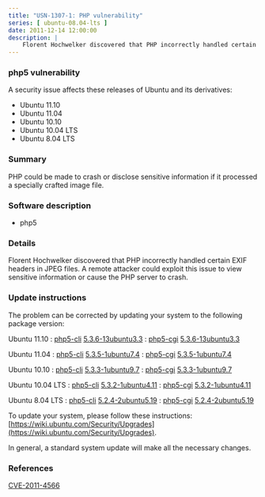 ```yaml
---
title: "USN-1307-1: PHP vulnerability"
series: [ ubuntu-08.04-lts ]
date: 2011-12-14 12:00:00
description: |
    Florent Hochwelker discovered that PHP incorrectly handled certain EXIF headers in JPEG files. A remote attacker could exploit this issue to view sensitive information or cause the PHP server to crash. 
--- 
```

 
### php5 vulnerability

A security issue affects these releases of Ubuntu and its derivatives:

* Ubuntu 11.10
* Ubuntu 11.04
* Ubuntu 10.10
* Ubuntu 10.04 LTS
* Ubuntu 8.04 LTS

### Summary

PHP could be made to crash or disclose sensitive information if it processed a specially crafted image file.

### Software description

* php5 

### Details

Florent Hochwelker discovered that PHP incorrectly handled certain EXIF headers in JPEG files. A remote attacker could exploit this issue to view sensitive information or cause the PHP server to crash. 

### Update instructions

The problem can be corrected by updating your system to the following package version:

Ubuntu 11.10
 : [php5-cli](https://launchpad.net/ubuntu/+source/php5) <span> [5.3.6-13ubuntu3.3](https://launchpad.net/ubuntu/+source/php5/5.3.6-13ubuntu3.3) </span> 
 : [php5-cgi](https://launchpad.net/ubuntu/+source/php5) <span> [5.3.6-13ubuntu3.3](https://launchpad.net/ubuntu/+source/php5/5.3.6-13ubuntu3.3) </span> 

Ubuntu 11.04
 : [php5-cli](https://launchpad.net/ubuntu/+source/php5) <span> [5.3.5-1ubuntu7.4](https://launchpad.net/ubuntu/+source/php5/5.3.5-1ubuntu7.4) </span> 
 : [php5-cgi](https://launchpad.net/ubuntu/+source/php5) <span> [5.3.5-1ubuntu7.4](https://launchpad.net/ubuntu/+source/php5/5.3.5-1ubuntu7.4) </span> 

Ubuntu 10.10
 : [php5-cli](https://launchpad.net/ubuntu/+source/php5) <span> [5.3.3-1ubuntu9.7](https://launchpad.net/ubuntu/+source/php5/5.3.3-1ubuntu9.7) </span> 
 : [php5-cgi](https://launchpad.net/ubuntu/+source/php5) <span> [5.3.3-1ubuntu9.7](https://launchpad.net/ubuntu/+source/php5/5.3.3-1ubuntu9.7) </span> 

Ubuntu 10.04 LTS
 : [php5-cli](https://launchpad.net/ubuntu/+source/php5) <span> [5.3.2-1ubuntu4.11](https://launchpad.net/ubuntu/+source/php5/5.3.2-1ubuntu4.11) </span> 
 : [php5-cgi](https://launchpad.net/ubuntu/+source/php5) <span> [5.3.2-1ubuntu4.11](https://launchpad.net/ubuntu/+source/php5/5.3.2-1ubuntu4.11) </span> 

Ubuntu 8.04 LTS
 : [php5-cli](https://launchpad.net/ubuntu/+source/php5) <span> [5.2.4-2ubuntu5.19](https://launchpad.net/ubuntu/+source/php5/5.2.4-2ubuntu5.19) </span> 
 : [php5-cgi](https://launchpad.net/ubuntu/+source/php5) <span> [5.2.4-2ubuntu5.19](https://launchpad.net/ubuntu/+source/php5/5.2.4-2ubuntu5.19) </span> 

To update your system, please follow these instructions: [https://wiki.ubuntu.com/Security/Upgrades](https://wiki.ubuntu.com/Security/Upgrades).

In general, a standard system update will make all the necessary changes. 

### References

 [CVE-2011-4566](http://people.ubuntu.com/~ubuntu-security/cve/CVE-2011-4566)
 
